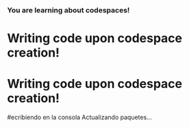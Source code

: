 ### You are learning about codespaces!
# Writing code upon codespace creation!
# Writing code upon codespace creation!
#ecribiendo en la consola
Actualizando paquetes...
